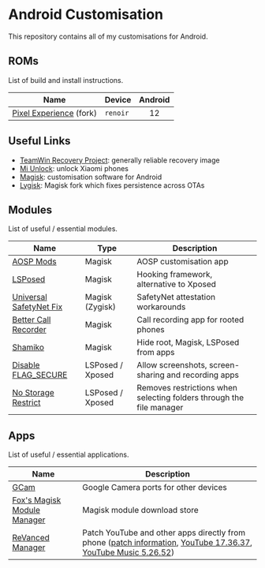 # Android Customisation

This repository contains all of my customisations for Android.

## ROMs

List of build and install instructions.

| Name                                                                                                        | Device   | Android |
| ----------------------------------------------------------------------------------------------------------- | -------- | :-----: |
| [Pixel Experience](https://github.com/insertandroid/meta/tree/master/rom/pixel-experience-renoir-12) (fork) | `renoir` |   12    |

## Useful Links

- [TeamWin Recovery Project](https://github.com/insertandroid/meta/blob/master/misc/TWRP.md): generally reliable recovery image
- [Mi Unlock](https://github.com/insertandroid/meta/blob/master/misc/Mi%20Unlock.md): unlock Xiaomi phones
- [Magisk](https://github.com/topjohnwu/Magisk): customisation software for Android
- [Lygisk](https://github.com/programminghoch10/Lygisk): Magisk fork which fixes persistence across OTAs

## Modules

List of useful / essential modules.

| Name                                                                                           | Type             | Description                                                          |
| ---------------------------------------------------------------------------------------------- | ---------------- | -------------------------------------------------------------------- |
| [AOSP Mods](https://github.com/siavash79/AOSPMods)                                             | Magisk           | AOSP customisation app                                               |
| [LSPosed](https://github.com/LSPosed/LSPosed)                                                  | Magisk           | Hooking framework, alternative to Xposed                             |
| [Universal SafetyNet Fix](https://github.com/kdrag0n/safetynet-fix)                            | Magisk (Zygisk)  | SafetyNet attestation workarounds                                    |
| [Better Call Recorder](https://github.com/chenxiaolong/BCR)                                    | Magisk           | Call recording app for rooted phones                                 |
| [Shamiko](https://github.com/LSPosed/LSPosed.github.io/releases)                               | Magisk           | Hide root, Magisk, LSPosed from apps                                 |
| [Disable FLAG_SECURE](https://github.com/VarunS2002/Xposed-Disable-FLAG_SECURE)                | LSPosed / Xposed | Allow screenshots, screen-sharing and recording apps                 |
| [No Storage Restrict](https://github.com/Xposed-Modules-Repo/com.github.dan.nostoragerestrict) | LSPosed / Xposed | Removes restrictions when selecting folders through the file manager |

## Apps

List of useful / essential applications.

| Name                                                                              | Description                                                                                                                                                                                                                                                                                                                                                                                                                                                                                |
| --------------------------------------------------------------------------------- | ------------------------------------------------------------------------------------------------------------------------------------------------------------------------------------------------------------------------------------------------------------------------------------------------------------------------------------------------------------------------------------------------------------------------------------------------------------------------------------------ |
| [GCam](https://www.celsoazevedo.com/files/android/google-camera/dev-suggested/)   | Google Camera ports for other devices                                                                                                                                                                                                                                                                                                                                                                                                                                                      |
| [Fox's Magisk Module Manager](https://github.com/Fox2Code/FoxMagiskModuleManager) | Magisk module download store                                                                                                                                                                                                                                                                                                                                                                                                                                                               |
| [ReVanced Manager](https://github.com/revanced/revanced-manager)                  | Patch YouTube and other apps directly from phone ([patch information](https://github.com/revanced/revanced-patches), [YouTube 17.36.37](https://tank.insert.moe/archive/software/android/apks/com.google.android.youtube_17.36.37-1531571648_minAPI26%28arm64-v8a,armeabi-v7a,x86,x86_64%29%28nodpi%29.apk), [YouTube Music 5.26.52](https://tank.insert.moe/archive/software/android/apks/com.google.android.apps.youtube.music_5.26.52-52652240_minAPI21%28arm64-v8a%29%28nodpi%29.apk)) |
